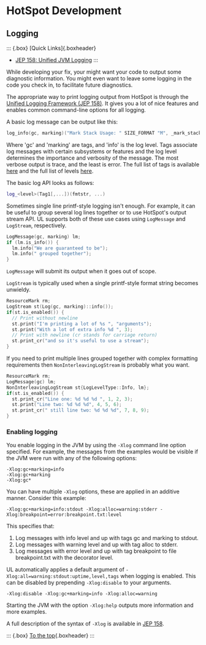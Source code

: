 # HotSpot Development

## Logging

::: {.box}
[Quick Links]{.boxheader}

* [JEP 158: Unified JVM Logging](https://openjdk.org/jeps/158)
:::

While developing your fix, your might want your code to output some diagnostic information. You might even want to leave some logging in the code you check in, to facilitate future diagnostics.

The appropriate way to print logging output from HotSpot is through the [Unified Logging Framework (JEP 158)](https://openjdk.org/jeps/158).
It gives you a lot of nice features and enables common command-line options for all logging.

A basic log message can be output like this:

~~~c++
log_info(gc, marking)("Mark Stack Usage: " SIZE_FORMAT "M", _mark_stack_usage / M);
~~~

Where 'gc' and 'marking' are tags, and 'info' is the log level. Tags associate log messages with certain subsystems or features and the log level
determines the importance and verbosity of the message. The most verbose output is trace, and the least is error. The full list of tags is available
[here](https://github.com/openjdk/jdk/blob/master/src/hotspot/share/logging/logTag.hpp) and the full list of levels [here](https://github.com/openjdk/jdk/blob/master/src/hotspot/share/logging/logLevel.hpp).

The basic log API looks as follows:

~~~c++
log_<level>(Tag1[,...])(fmtstr, ...)
~~~

Sometimes single line printf-style logging isn't enough.
For example, it can be useful to group several log lines together or to use HotSpot's output stream API.
UL supports both of these use cases using `LogMessage` and `LogStream`, respectively.

~~~c++
LogMessage(gc, marking) lm;
if (lm.is_info()) {
  lm.info("We are guaranteed to be");
  lm.info(" grouped together");
}
~~~

`LogMessage` will submit its output when it goes out of scope.

`LogStream` is typically used when a single printf-style format string becomes unwieldy.

~~~c++
ResourceMark rm;
LogStream st(Log(gc, marking)::info());
if(st.is_enabled()) {
  // Print without newline
  st.print("I'm printing a lot of %s ", "arguments");
  st.print("With a lot of extra info %d ", 3);
  // Print with newline (cr stands for carriage return)
  st.print_cr("and so it's useful to use a stream");
}
~~~

If you need to print multiple lines grouped together with complex formatting requirements then `NonInterleavingLogStream` is probably what you want.

~~~c++
ResourceMark rm;
LogMessage(gc) lm;
NonInterleavingLogStream st{LogLevelType::Info, lm};
if(st.is_enabled()) {
  st.print_cr("Line one: %d %d %d ", 1, 2, 3);
  st.print("Line two: %d %d %d", 4, 5, 6);
  st.print_cr(" still line two: %d %d %d", 7, 8, 9);
}
~~~

### Enabling logging

You enable logging in the JVM by using the `-Xlog` command line option specified.
For example, the messages from the examples would be visible if the JVM were run with any of the following options:

~~~
-Xlog:gc+marking=info
-Xlog:gc+marking
-Xlog:gc*
~~~

You can have multiple `-Xlog` options, these are applied in an additive manner. Consider this example:

~~~
-Xlog:gc+marking=info:stdout -Xlog:alloc=warning:stderr -Xlog:breakpoint=error:breakpoint.txt:level
~~~

This specifies that:

1. Log messages with info level and up with tags gc and marking to stdout.
2. Log messages with warning level and up with tag alloc to stderr.
3. Log messages with error level and up with tag breakpoint to file breakpoint.txt with the decorator level.

UL automatically applies a default argument of `-Xlog:all=warning:stdout:uptime,level,tags` when logging is enabled. This can be disabled by
prepending `-Xlog:disable` to your arguments.

~~~
-Xlog:disable -Xlog:gc+marking=info -Xlog:alloc=warning
~~~

Starting the JVM with the option `-Xlog:help` outputs more information and more examples.

A full description of the syntax of `-Xlog` is available in [JEP 158](https://openjdk.java.net/jeps/158).

::: {.box}
[To the top](#){.boxheader}
:::
